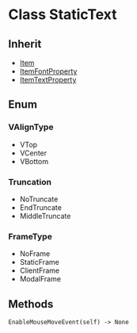 # Class StaticText

## Inherit

* [Item](Item.md)
* [ItemFontProperty](ItemFontProperty.md)
* [ItemTextProperty](ItemTextProperty.md)

## Enum

### VAlignType

* VTop
* VCenter
* VBottom

### Truncation

* NoTruncate
* EndTruncate
* MiddleTruncate

### FrameType

* NoFrame
* StaticFrame
* ClientFrame
* ModalFrame

## Methods
```
EnableMouseMoveEvent(self) -> None
```
